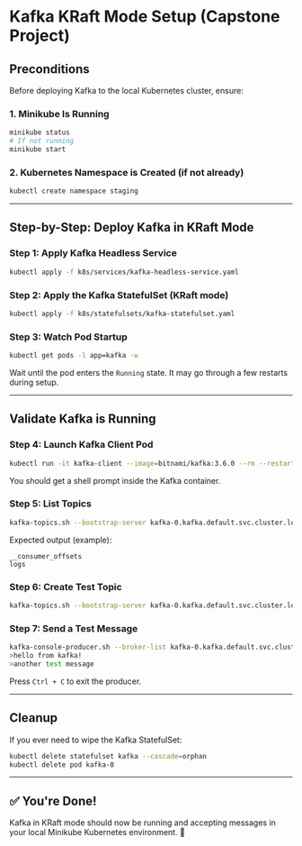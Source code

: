 # Kafka KRaft Mode Setup (Capstone Project)

##  Preconditions

Before deploying Kafka to the local Kubernetes cluster, ensure:

### 1. Minikube Is Running

```bash
minikube status
# If not running
minikube start
```

### 2. Kubernetes Namespace is Created (if not already)

```bash
kubectl create namespace staging
```

---

##  Step-by-Step: Deploy Kafka in KRaft Mode

### Step 1: Apply Kafka Headless Service

```bash
kubectl apply -f k8s/services/kafka-headless-service.yaml
```

### Step 2: Apply the Kafka StatefulSet (KRaft mode)

```bash
kubectl apply -f k8s/statefulsets/kafka-statefulset.yaml
```

### Step 3: Watch Pod Startup

```bash
kubectl get pods -l app=kafka -w
```

Wait until the pod enters the `Running` state. It may go through a few restarts during setup.

---

##  Validate Kafka is Running

### Step 4: Launch Kafka Client Pod

```bash
kubectl run -it kafka-client --image=bitnami/kafka:3.6.0 --rm --restart=Never -- bash
```

You should get a shell prompt inside the Kafka container.

### Step 5: List Topics

```bash
kafka-topics.sh --bootstrap-server kafka-0.kafka.default.svc.cluster.local:9092 --list
```

Expected output (example):

```
__consumer_offsets
logs
```

### Step 6: Create Test Topic

```bash
kafka-topics.sh --bootstrap-server kafka-0.kafka.default.svc.cluster.local:9092 --create --topic test-topic --partitions 1 --replication-factor 1
```

### Step 7: Send a Test Message

```bash
kafka-console-producer.sh --broker-list kafka-0.kafka.default.svc.cluster.local:9092 --topic test-topic
>hello from kafka!
>another test message
```

Press `Ctrl + C` to exit the producer.

---

##  Cleanup

If you ever need to wipe the Kafka StatefulSet:

```bash
kubectl delete statefulset kafka --cascade=orphan
kubectl delete pod kafka-0
```

---

## ✅ You're Done!

Kafka in KRaft mode should now be running and accepting messages in your local Minikube Kubernetes environment. 🎉

